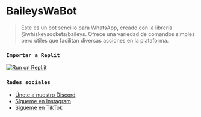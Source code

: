 # BaileysWaBot

> Este es un bot sencillo para WhatsApp, creado con la librería @whiskeysockets/baileys. Ofrece una variedad de comandos simples pero útiles que facilitan diversas acciones en la plataforma.

### `Importar a Replit`

[![Run on Repl.it](https://replit.com/badge/github/W4LX/BaileysWaBot)](https://replit.com/github/W4LX/BaileysWaBot)

### `Redes sociales`

- [Únete a nuestro Discord](https://discord.com/invite/UfYDWzW5Ej)
- [Sígueme en Instagram](https://www.instagram.com/walx.craxker)
- [Sígueme en TikTok](https://www.tiktok.com/@the.walrrix)
